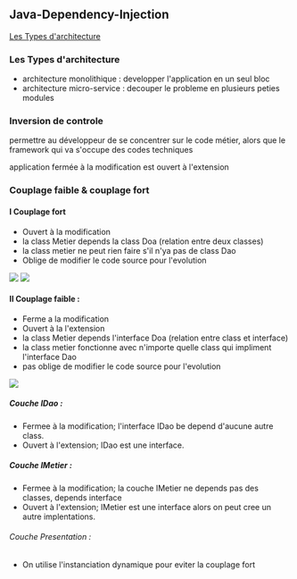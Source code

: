 ## Java-Dependency-Injection
[Les Types d'architecture](#-I-Couplage-fort)
### Les Types d'architecture
- architecture monolithique : developper l'application en un seul bloc
- architecture micro-service : decouper le probleme en plusieurs peties modules	

### Inversion de controle 
permettre au développeur de se concentrer sur le code métier, alors que le framework qui va s'occupe des codes techniques


application fermée à la modification est ouvert à l'extension

### Couplage faible & couplage fort

#### I Couplage fort
- Ouvert à la modification
- la class Metier depends la class Doa (relation entre deux classes)
- la class metier ne peut rien faire s'il n'ya pas de class Dao
- Oblige de modifier le code source pour l'evolution
<img src="https://github.com/Mo-bar/Java-Dependency-Injection/assets/98557431/46360feb-8411-460c-b327-b475995c8f7f">
<img src="https://github.com/Mo-bar/Java-Dependency-Injection/assets/98557431/0aadb6c4-7208-4c81-a8dc-bb7db7e3a7ad">

#### II Couplage faible : 
- Ferme a la modification 
- Ouvert à la l'extension
- la class Metier depends l'interface Doa (relation entre class et interface)
- la class metier fonctionne avec n'importe quelle class qui impliment l'interface Dao 
- pas oblige de modifier le code source pour l'evolution
<img src="https://github.com/Mo-bar/Java-Dependency-Injection/assets/98557431/48b33069-1d3e-4025-bd23-387f5c4ca21e">

##### Couche IDao : 
- Fermee à  la modification; l'interface IDao be depend d'aucune autre class.
- Ouvert à  l'extension; IDao est une interface.
  
##### Couche IMetier : 
- Fermee à  la modification; la couche IMetier ne depends pas des classes, depends interface
- Ouvert à  l'extension; IMetier est une interface alors on peut cree un autre implentations.

###### Couche Presentation :
- On utilise l'instanciation dynamique pour eviter la couplage fort
  
  

